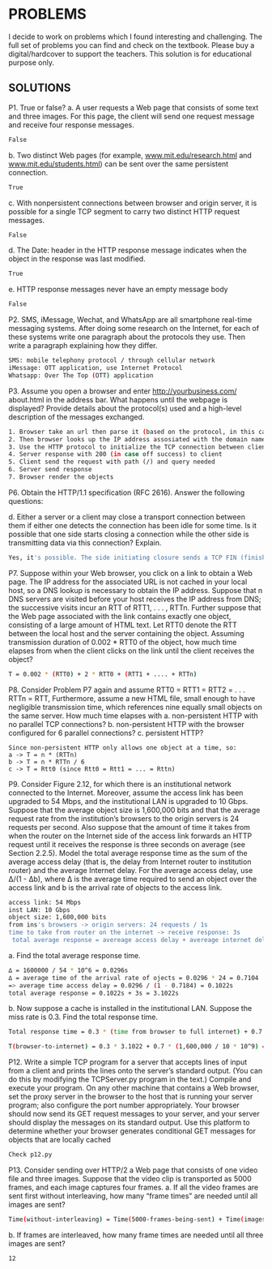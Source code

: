 # PROBLEMS
I decide to work on problems which I found interesting and challenging. The full set of problems you can find and check on the textbook. Please buy a digital/hardcover to support the teachers. This solution is for educational purpose only.

## SOLUTIONS 
P1. True or false?
a. A user requests a Web page that consists of some text and three images. For this page, the client will send one request message and receive four response messages. 
```sh
False 
```
b. Two distinct Web pages (for example, www.mit.edu/research.html and www.mit.edu/students.html) can be sent over the same persistent connection.
```sh
True 
```

c. With nonpersistent connections between browser and origin server, it is possible for a single TCP segment to carry two distinct HTTP request messages.
```sh
False 
```

d. The Date: header in the HTTP response message indicates when the object in the response was last modified.
```sh
True 
```

e. HTTP response messages never have an empty message body
```sh
False 
```

P2. SMS, iMessage, Wechat, and WhatsApp are all smartphone real-time messaging systems. After doing some research on the Internet, for each of these systems write one paragraph about the protocols they use. Then write a paragraph explaining how they differ.
```sh
SMS: mobile telephony protocol / through cellular network 
iMessage: OTT application, use Internet Protocol
Whatsapp: Over The Top (OTT) application
```

P3. Assume you open a browser and enter http://yourbusiness.com/ about.html in the address bar. What happens until the webpage is displayed? Provide details about the protocol(s) used and a high-level description of the messages exchanged.
```sh
1. Browser take an url then parse it (based on the protocol, in this case, HTTP)
2. Then browser looks up the IP address assosiated with the domain name using DNS, DNS resolves the human-readable name to an IP address e.g., 198.168.1.1 
3. Use the HTTP protocol to initialize the TCP connection between client and server 
4. Server response with 200 (in case off success) to client 
5. Client send the request with path (/) and query needed 
6. Server send response 
7. Browser render the objects 
```

P6. Obtain the HTTP/1.1 specification (RFC 2616). Answer the following
questions:

d. Either a server or a client may close a transport connection between them if either one detects the connection has been idle for some time. Is it possible that one side starts closing a connection while the other side is transmitting data via this connection? Explain.
```sh
Yes, it's possible. The side initiating closure sends a TCP FIN (finish) segment to signal the end of communication while the other side still can tranmist data until it receives the FIN segment 
```

P7. Suppose within your Web browser, you click on a link to obtain a Web page. The IP address for the associated URL is not cached in your local host, so a DNS lookup is necessary to obtain the IP address. Suppose that n DNS servers are visited before your host receives the IP address from DNS; the successive visits incur an RTT of RTT1, . . . , RTTn. Further suppose that the Web page associated with the link contains exactly one object, consisting of a large amount of HTML text. Let RTT0 denote the RTT between the local host and the server containing the object. Assuming transmission duration of 0.002 * RTT0 of the object, how much time elapses from when the client clicks on the link until the client receives the object?
```sh
T = 0.002 * (RTT0) + 2 * RTT0 + (RTT1 + .... + RTTn)
```

P8. Consider Problem P7 again and assume RTT0 = RTT1 = RTT2 = . . .
RTTn = RTT, Furthermore, assume a new HTML file, small enough to have negligible transmission time, which references nine equally small objects on the same server. How much time elapses with
a. non-persistent HTTP with no parallel TCP connections?
b. non-persistent HTTP with the browser configured for 6 parallel connections?
c. persistent HTTP?
```
Since non-persistent HTTP only allows one object at a time, so: 
a -> T = n * (RTTn)
b -> T = n * RTTn / 6 
c -> T = Rtt0 (since Rtt0 = Rtt1 = ... = Rttn)
```

P9. Consider Figure 2.12, for which there is an institutional network connected to the Internet. Moreover, assume the access link has been upgraded to 54 Mbps, and the institutional LAN is upgraded to 10 Gbps. Suppose that the average object size is 1,600,000 bits and that the average request rate from the institution’s browsers to the origin servers is 24 requests per second. Also suppose that the amount of time it takes from when the router on the Internet side of the access link forwards an HTTP request until it receives the response is three seconds on average (see Section 2.2.5). Model the total average response time as the sum of the average access delay (that is, the delay from Internet router to institution router) and the average Internet delay. For the average access delay, use ∆/(1 - ∆b), where ∆ is the average time required to send an object over the access link and b is the arrival rate of objects to the access link.
```sh
access link: 54 Mbps 
inst LAN: 10 Gbps 
object size: 1,600,000 bits 
from ins's browsers -> origin servers: 24 requests / 1s 
time to take from router on the internet -> receive response: 3s 
 total average response = avereage access delay + avereage internet delay = ∆/(1 - ∆b) + 3s
```

a. Find the total average response time.
```sh
∆ = 1600000 / 54 * 10^6 = 0.0296s 
∆ = average time of the arrival rate of ojects = 0.0296 * 24 = 0.7104 
=> average time access delay = 0.0296 / (1 - 0.7184) = 0.1022s 
total average response = 0.1022s + 3s = 3.1022s 
```
b. Now suppose a cache is installed in the institutional LAN. Suppose the miss rate is 0.3. Find the total response time.
```sh
Total response time = 0.3 * (time from browser to full internet) + 0.7 * (time from browser to cache)

T(browser-to-internet) = 0.3 * 3.1022 + 0.7 * (1,600,000 / 10 * 10^9) = 0.93066 + 0.00016 = 0.93082 ~ 0.93 
```

P12. Write a simple TCP program for a server that accepts lines of input from a client and prints the lines onto the server’s standard output. (You can do this by modifying the TCPServer.py program in the text.) Compile and execute your program. On any other machine that contains a Web browser, set the proxy server in the browser to the host that is running your server program; also configure the port number appropriately. Your browser should now send its GET request messages to your server, and your server should display the messages on its standard output. Use this platform to determine whether your browser generates conditional GET messages for objects that are locally cached
```sh
Check p12.py 
```

P13. Consider sending over HTTP/2 a Web page that consists of one video file and three images. Suppose that the video clip is transported as 5000 frames, and each image captures four frames.
a. If all the video frames are sent first without interleaving, how many “frame times” are needed until all images are sent?
```sh
Time(without-interleaving) = Time(5000-frames-being-sent) + Time(images-being-sent)
```
b. If frames are interleaved, how many frame times are needed until all three
images are sent?
```sh
12
```
